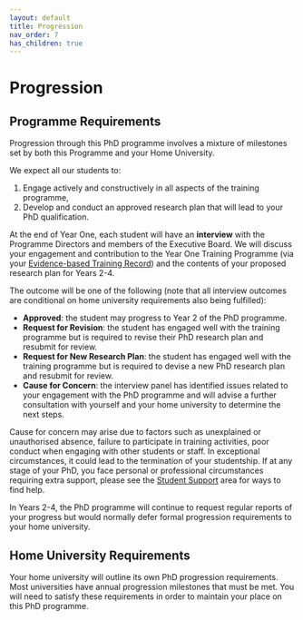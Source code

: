 ```yaml
---
layout: default
title: Progression
nav_order: 7
has_children: true
---
```


# Progression

## Programme Requirements

Progression through this PhD programme involves a mixture of milestones set by both this Programme and your Home University.

We expect all our students to:

1. Engage actively and constructively in all aspects of the training programme,
2. Develop and conduct an approved research plan that will lead to your PhD qualification.

At the end of Year One, each student will have an **interview** with the Programme Directors and members of the Executive Board. We will discuss your engagement and contribution to the Year One Training Programme (via your [Evidence-based Training Record](programme/year1.md)) and the contents of your proposed research plan for Years 2-4. 

The outcome will be one of the following (note that all interview outcomes are conditional on home university requirements also being fulfilled):

- **Approved**: the student may progress to Year 2 of the PhD programme.
- **Request for Revision**: the student has engaged well with the training programme but is required to revise their PhD research plan and resubmit for review.
- **Request for New Research Plan**: the student has engaged well with the training programme but is required to devise a new PhD research plan and resubmit for review.
- **Cause for Concern**: the interview panel has identified issues related to your engagement with the PhD programme and will advise a further consultation with yourself and your home university to determine the next steps.

Cause for concern may arise due to factors such as unexplained or unauthorised absence, failure to participate in training activities, poor conduct when engaging with other students or staff. In exceptional circumstances, it could lead to the termination of your studentship. If at any stage of your PhD, you face personal or professional circumstances requiring extra support, please see the [Student Support](support.md) area for ways to find help.

In Years 2-4, the PhD programme will continue to request regular reports of your progress but would normally defer formal progression requirements to your home university.

## Home University Requirements

Your home university will outline its own PhD progression requirements. Most universities have annual progression milestones that must be met. You will need to satisfy these requirements in order to maintain your place on this PhD programme.
